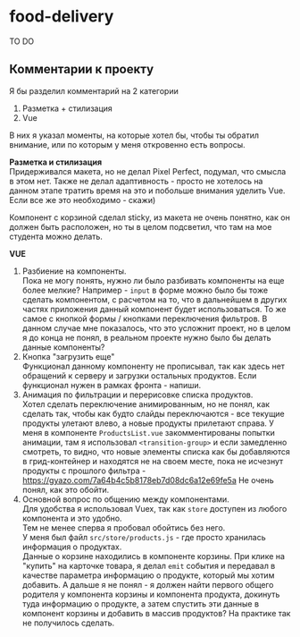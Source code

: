 # **food-delivery**

TO DO

## **Комментарии к проекту**

Я бы разделил комментарий на 2 категории
1. Разметка + стилизация
2. Vue  

В них я указал моменты, на которые хотел бы, чтобы ты обратил внимание, или по которым у меня откровенно есть вопросы.

**Разметка и стилизация**  
Придерживался макета, но не делал Pixel Perfect, подумал, что смысла в этом нет.
Также не делал адаптивность - просто не хотелось на данном этапе тратить время на это и побольше внимания уделить Vue. Если все же это необходимо - скажи)  

Компонент с корзиной сделал sticky, из макета не очень понятно, как он должен быть расположен, но ты в целом подсветил, что там на мое студента можно делать.  

**VUE**  
1. Разбиение на компоненты.  
Пока не могу понять, нужно ли было разбивать компоненты на еще более мелкие? Например - `input` в форме можно было бы тоже сделать компонентом, с расчетом на то, что в дальнейшем в других частях приложения данный компонент будет использоваться. То же самое с кнопкой формы / кнопками переключения фильтров.
В данном случае мне показалось, что это усложнит проект, но в целом я до конца не понял, в реальном проекте нужно было бы делать данные компоненты?  
2. Кнопка "загрузить еще"  
Функционал данному компоненту не прописывал, так как здесь нет обращений к серверу и загрузки остальных продуктов. Если функционал нужен в рамках фронта - напиши. 
3. Анимация по фильтрации и перерисовке списка продуктов.  
Хотел сделать переключение анимированным, но не понял, как сделать так, чтобы как будто слайды переключаются - все текущие продукты улетают влево, а новые продукты прилетают справа.
У меня в компоненте `ProductsList.vue` закомментированы попытки анимации, там я использовал `<transition-group>` и если замедленно смотреть, то видно, что новые элементы списка как бы добавляются в грид-контейнер и находятся не на своем месте, пока не исчезнут продукты с прошлого фильтра - https://gyazo.com/7a64b4c5b8178eb7d08dc6a12e69fe5a
Не очень понял, как это обойти.
4. Основной вопрос по общению между компонентами.  
Для удобства я использовал Vuex, так как `store` доступен из любого компонента и это удобно.  
Тем не менее сперва я пробовал обойтись без него.  
У меня был файл `src/store/products.js` - где просто хранилась информация о продуктах.  
Данные о корзине находились в компоненте корзины.
При клике на "купить" на карточке товара, я делал `emit` события и передавал в качестве параметра информацию о продукте, который мы хотим добавить. А дальше я не понял - я должен найти первого общего родителя у компонента корзины и компонента продукта, докинуть туда информацию о продукте, а затем спустить эти данные в компонент корзины и добавить в массив продуктов? На практике так не получилось сделать.
